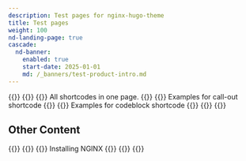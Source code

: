 ```yaml
---
description: Test pages for nginx-hugo-theme
title: Test pages
weight: 100
nd-landing-page: true
cascade:
  nd-banner:
    enabled: true
    start-date: 2025-01-01
    md: /_banners/test-product-intro.md
---
```

{{<card-layout>}}
  {{<card-section showAsCards="true">}}
    {{<card title="Everything" titleUrl="everything" icon="circle-dot-dashed">}}
      All shortcodes in one page.
    {{</card >}}
    {{<card title="Call Out usages" titleUrl="call-out/all-callouts/" icon="message-square">}}
      <!-- <card> - Available params: title (required: string), titleUrl (optional: string, relative path or absolute URL (e.g. https://google.com)), icon (optional: string, pulled from lucide), brandIcon (optional: string, takes priority over icon if provided) -->
      Examples for call-out shortcode
    {{</card >}}
    {{<card title="Code Block usages" titleUrl="code-blocks/code-blocks-highlighting/" icon="code">}}
      Examples for codeblock shortcode
    {{</card >}}
  {{</card-section>}}
{{</card-layout >}}

## Other Content 

[//]: # "Provide any sort of additional supporting content you may want customers to see as well (e.g. more cards, diagrams, changelogs, etc.)"
{{<card-layout>}}
  {{<card-section title="NGINX" showAsCards="true" >}}
    {{<card title="NGINX Plus" titleUrl="/nginx/" brandIcon="NGINX-Plus-product-icon-RGB" >}}
      Installing NGINX
    {{</card >}}
  {{</card-section >}}
{{</card-layout >}}